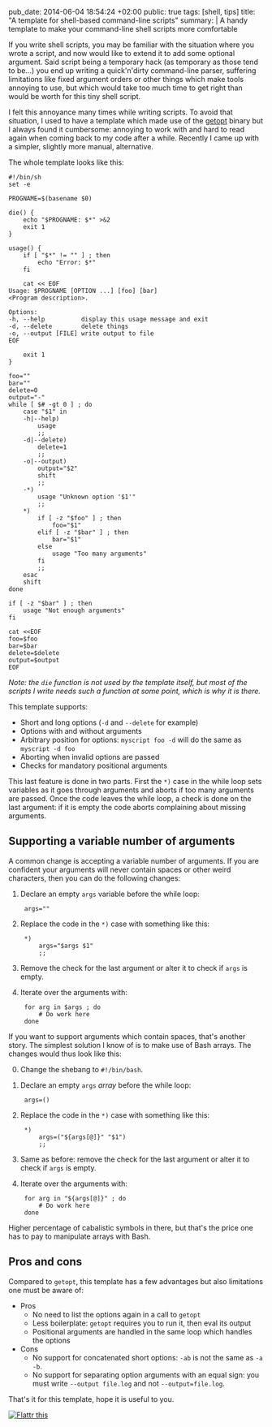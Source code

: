 pub_date: 2014-06-04 18:54:24 +02:00
public: true
tags: [shell, tips]
title: "A template for shell-based command-line scripts"
summary: |
    A handy template to make your command-line shell scripts more comfortable

If you write shell scripts, you may be familiar with the situation where you wrote a script, and now would like to extend it to add some optional argument. Said script being a temporary hack (as temporary as those tend to be...) you end up writing a quick'n'dirty command-line parser, suffering limitations like fixed argument orders or other things which make tools annoying to use, but which would take too much time to get right than would be worth for this tiny shell script.

I felt this annoyance many times while writing scripts. To avoid that situation, I used to have a template which made use of the [getopt][] binary but I always found it cumbersome: annoying to work with and hard to read again when coming back to my code after a while. Recently I came up with a simpler, slightly more manual, alternative.

The whole template looks like this:

    #!/bin/sh
    set -e

    PROGNAME=$(basename $0)

    die() {
        echo "$PROGNAME: $*" >&2
        exit 1
    }

    usage() {
        if [ "$*" != "" ] ; then
            echo "Error: $*"
        fi

        cat << EOF
    Usage: $PROGNAME [OPTION ...] [foo] [bar]
    <Program description>.

    Options:
    -h, --help          display this usage message and exit
    -d, --delete        delete things
    -o, --output [FILE] write output to file
    EOF

        exit 1
    }

    foo=""
    bar=""
    delete=0
    output="-"
    while [ $# -gt 0 ] ; do
        case "$1" in
        -h|--help)
            usage
            ;;
        -d|--delete)
            delete=1
            ;;
        -o|--output)
            output="$2"
            shift
            ;;
        -*)
            usage "Unknown option '$1'"
            ;;
        *)
            if [ -z "$foo" ] ; then
                foo="$1"
            elif [ -z "$bar" ] ; then
                bar="$1"
            else
                usage "Too many arguments"
            fi
            ;;
        esac
        shift
    done

    if [ -z "$bar" ] ; then
        usage "Not enough arguments"
    fi

    cat <<EOF
    foo=$foo
    bar=$bar
    delete=$delete
    output=$output
    EOF

_Note: the `die` function is not used by the template itself, but most of the scripts I write needs such a function at some point, which is why it is there._

This template supports:

- Short and long options (`-d` and `--delete` for example)
- Options with and without arguments
- Arbitrary position for options: `myscript foo -d` will do the same as `myscript -d foo`
- Aborting when invalid options are passed
- Checks for mandatory positional arguments

This last feature is done in two parts. First the `*)` case in the while loop sets variables as it goes through arguments and aborts if too many arguments are passed. Once the code leaves the while loop, a check is done on the last argument: if it is empty the code aborts complaining about missing arguments.

## Supporting a variable number of arguments

A common change is accepting a variable number of arguments. If you are confident your arguments will never contain spaces or other weird characters, then you can do the following changes:

1. Declare an empty `args` variable before the while loop:

        args=""

2. Replace the code in the `*)` case with something like this:

        *)
            args="$args $1"
            ;;

3. Remove the check for the last argument or alter it to check if `args` is empty.

4. Iterate over the arguments with:

        for arg in $args ; do
            # Do work here
        done

If you want to support arguments which contain spaces, that's another story. The simplest solution I know of is to make use of Bash arrays. The changes would thus look like this:

0. Change the shebang to `#!/bin/bash`.

1. Declare an empty `args` _array_ before the while loop:

        args=()

2. Replace the code in the `*)` case with something like this:

        *)
            args=("${args[@]}" "$1")
            ;;

3. Same as before: remove the check for the last argument or alter it to check if `args` is empty.

4. Iterate over the arguments with:

        for arg in "${args[@]}" ; do
            # Do work here
        done

Higher percentage of cabalistic symbols in there, but that's the price one has to pay to manipulate arrays with Bash.

## Pros and cons

Compared to `getopt`, this template has a few advantages but also limitations one must be aware of:

- Pros
    - No need to list the options again in a call to `getopt`
    - Less boilerplate: `getopt` requires you to run it, then eval its output
    - Positional arguments are handled in the same loop which handles the options
- Cons
    - No support for concatenated short options: `-ab` is not the same as `-a -b`.
    - No support for separating option arguments with an equal sign: you must write `--output file.log` and not `--output=file.log`.
    
That's it for this template, hope it is useful to you.

<a href="https://flattr.com/submit/auto?user_id=agateau&url=http%3A%2F%2Fagateau.com%2F2014%2Ftemplate-for-shell-based-command-line-scripts%2F" target="_blank"><img src="//api.flattr.com/button/flattr-badge-large.png" alt="Flattr this" title="Flattr this" border="0"></a>

[getopt]: http://man7.org/linux/man-pages/man1/getopt.1.html
